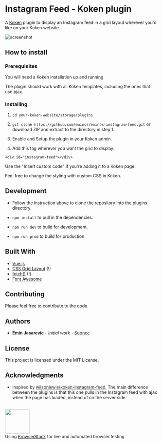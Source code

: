 # Instagram Feed - Koken plugin

A [Koken](http://koken.me) plugin to display an Instagram feed in a grid layout wherever you'd like on your Koken website.

![screenshot](https://i.imgur.com/HCb4AGl.jpg)

## How to install

### Prerequisites

You will need a Koken installation up and running.

The plugin should work with all Koken templates, including the ones that use pjax.

### Installing

1. `cd your-koken-website/storage/plugins`

2. `git clone https://github.com/eminos/eminos-instagram-feed.git` or download ZIP and extract to the directory in step 1.

3. Enable and Setup the plugin in your Koken admin.

4. Add this tag wherever you want the grid to display:

`<div id="instagram-feed"></div>`

Use the "Insert custom code" if you're adding it to a Koken page.

Feel free to change the styling with custom CSS in Koken.

## Development

* Follow the instruction above to clone the repository into the plugins directory.

* `npm install` to pull in the dependencies.

* `npm run dev` to build for development.

* `npm run prod` to build for production.


## Built With

* [Vue.js](https://vuejs.org/)
* [CSS Grid Layout](https://caniuse.com/#feat=css-grid) (!)
* [fetch()](https://caniuse.com/#feat=fetch) (!)
* [Font Awesome](https://fontawesome.com/)

## Contributing

Please feel free to contribute to the code.

## Authors

* **Emin Jasarevic** - *Initial work* - [Soonce](https://www.soonce.com/en)

## License

This project is licensed under the MIT License.

## Acknowledgments

* Inspired by [wilsonlewis/koken-instagram-feed](https://github.com/wilsonlewis/koken-instagram-feed). The main difference between the plugins is that this one pulls in the Instagram feed with ajax when the page has loaded, instead of on the server side.

<br>
<a href="https://www.browserstack.com"><img src="https://user-images.githubusercontent.com/1682784/55908676-6068f480-5bda-11e9-8172-db7063dd8fb4.png" height="80"></a> <br>
Using <a href="https://www.browserstack.com">BrowserStack</a> for live and automated browser testing.
